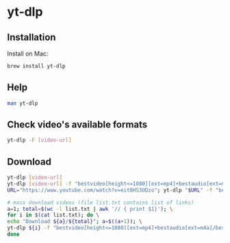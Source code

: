 # yt-dlp

## Installation
Install on Mac:
```bash
brew install yt-dlp
```

## Help
```bash
man yt-dlp
```

## Check video's available formats
```bash
yt-dlp -F [video-url]
```

## Download
```bash
yt-dlp [video-url]
yt-dlp [video-url] -f "bestvideo[height<=1080][ext=mp4]+bestaudio[ext=m4a]/best[ext=mp4]/best"
URL="https://www.youtube.com/watch?v=eit0HS3UDzo"; yt-dlp "$URL" -f "bestvideo[height<=1080][ext=mp4]+bestaudio[ext=m4a]/best[ext=mp4]/best"

# mass download videos (file list.txt contains list of links)
a=1; total=$(wc -l list.txt | awk '// { print $1}'); \
for i in $(cat list.txt); do \
echo "Download ${a}/${total}"; a=$((a+1)); \
yt-dlp ${i} -f "bestvideo[height<=1080][ext=mp4]+bestaudio[ext=m4a]/best[ext=mp4]/best"; \ 
done
```
